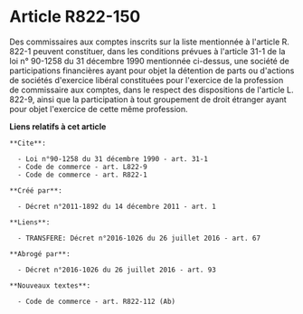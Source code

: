 # Article R822-150

Des commissaires aux comptes inscrits sur la liste mentionnée à l'article R. 822-1 peuvent constituer, dans les conditions
prévues à l'article 31-1 de la loi n° 90-1258 du 31 décembre 1990 mentionnée ci-dessus, une société de participations
financières ayant pour objet la détention de parts ou d'actions de sociétés d'exercice libéral constituées pour l'exercice de
la profession de commissaire aux comptes, dans le respect des dispositions de l'article L. 822-9, ainsi que la participation
à tout groupement de droit étranger ayant pour objet l'exercice de cette même profession.

**Liens relatifs à cet article**

	**Cite**:

	  - Loi n°90-1258 du 31 décembre 1990 - art. 31-1
	  - Code de commerce - art. L822-9
	  - Code de commerce - art. R822-1

	**Créé par**:

	  - Décret n°2011-1892 du 14 décembre 2011 - art. 1

	**Liens**:

	  - TRANSFERE: Décret n°2016-1026 du 26 juillet 2016 - art. 67

	**Abrogé par**:

	  - Décret n°2016-1026 du 26 juillet 2016 - art. 93

	**Nouveaux textes**:

	  - Code de commerce - art. R822-112 (Ab)

